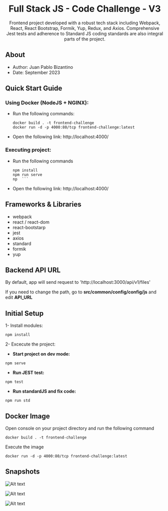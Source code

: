 <div align="center">
  <h1>Full Stack JS - Code Challenge - V3</h1>
  <p>Frontend project developed with a robust tech stack including Webpack, React, React Bootstrap, Formik, Yup, Redux, and Axios. Comprehensive Jest tests and adherence to Standard JS coding standards are also integral parts of the project.</p>  
</div>

## About

- Author: Juan Pablo Bizantino
- Date: September 2023

## Quick Start Guide

### Using Docker (NodeJS + NGINX):

- Run the following commands:

  ```
  docker build . -t frontend-challenge
  docker run -d -p 4000:80/tcp frontend-challenge:latest
  ```

- Open the following link: http://localhost:4000/

### Executing project:

- Run the following commands

  ````
  npm install
  npm run serve
  np  ```

  ````

- Open the following link: http://localhost:4000/

## Frameworks & Libraries

- webpack
- react / react-dom
- react-bootstarp
- jest
- axios
- standard
- formik
- yup

## Backend API URL

By default, app will send request to 'http://localhost:3000/api/v1/files'

If you need to change the path, go to **src/common/config/config/js** and edit **API_URL**

## Initial Setup

1- Install modules:

```
npm install
```

2- Excecute the project:

- **Start project on dev mode:**

```
npm serve
```

- **Run JEST test:**

```
npm test
```

- **Run standardJS and fix code:**

```
npm run std
```

## Docker Image

Open console on your project directory and run the following command

```
docker build . -t frontend-challenge
```

Execute the image

```
docker run -d -p 4000:80/tcp frontend-challenge:latest
```

## Snapshots

![Alt text](https://github.com/jpbizantino/frontend-challenge/blob/main/images/image1.png "All data")

![Alt text](https://github.com/jpbizantino/frontend-challenge/blob/main/images/image2.png "Filter data")

![Alt text](https://github.com/jpbizantino/frontend-challenge/blob/main/images/image3.png "Filter validation")
